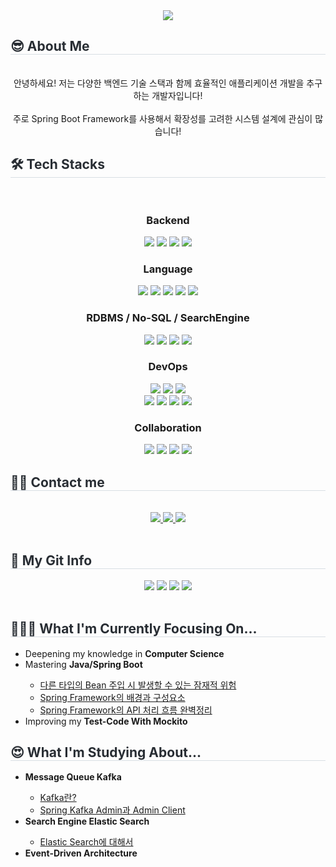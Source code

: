 <div align= "center">
  <img src="https://capsule-render.vercel.app/api?type=cylinder&color=gradient&height=180&text=Hessane&animation=fadeIn&fontColor=000000&fontSize=60" />
</div>
<div style="text-align: left;">
  <h2 style="border-bottom: 1px solid #d8dee4; color: #282d33;"> 
    😎 About Me
  </h2>
  <br/>
  <div align="center">
    안녕하세요! 저는 다양한 백엔드 기술 스택과 함께 효율적인 애플리케이션 개발을 추구하는 개발자입니다!
    <br/><br/>
    주로 Spring Boot Framework를 사용해서 확장성를 고려한 시스템 설계에 관심이 많습니다!
  </div>
  <h2 style="border-bottom: 1px solid #d8dee4; color: #282d33;"> 
    🛠️ Tech Stacks 
  </h2> 
  <br> 
  <div  align= "center"> 
    <!--Backend-->
    <h3>Backend</h3>
    <img src="https://img.shields.io/badge/Spring-6DB33F?style=for-the-badge&logo=Spring&logoColor=white">
    <img src="https://img.shields.io/badge/Spring Boot-6DB33F?style=for-the-badge&logo=Spring Boot&logoColor=white">
    <img src="https://img.shields.io/badge/Django-092E20?style=for-the-badge&logo=Django&logoColor=white">
    <img src="https://img.shields.io/badge/FastAPI-009688?style=for-the-badge&logo=FastAPI&logoColor=white">
    <!--Language-->
    <h3>Language</h3>
    <img src="https://img.shields.io/badge/Python-3776AB?style=for-the-badge&logo=Python&logoColor=white">
    <img src="https://img.shields.io/badge/Java-007396?style=for-the-badge&logo=Java&logoColor=white">
    <img src="https://img.shields.io/badge/C-A8B9CC?style=for-the-badge&logo=C&logoColor=white">
    <img src="https://img.shields.io/badge/C++-00599C?style=for-the-badge&logo=Cplusplus&logoColor=white">
    <img src="https://img.shields.io/badge/JavaScript-F7DF1E?style=for-the-badge&logo=javascript&logoColor=black">
    <!--RDBMS / NoSQL / Search Engine-->
    <h3>RDBMS / No-SQL / SearchEngine</h3>
    <img src="https://img.shields.io/badge/MySQL-4479A1?style=for-the-badge&logo=MySQL&logoColor=white">
    <img src="https://img.shields.io/badge/PostgreSQL-4169E1?style=for-the-badge&logo=postgresql&logoColor=white">
    <img src="https://img.shields.io/badge/redis-%23DD0031.svg?style=for-the-badge&logo=redis&logoColor=white">
    <img src="https://img.shields.io/badge/Elasticsearch-005571?style=for-the-badge&logo=Elasticsearch&logoColor=white">
    <!--DevOps-->
    <h3>DevOps</h3>
    <img src="https://img.shields.io/badge/GitHub Actions-2088FF?style=for-the-badge&logo=github-actions&logoColor=white">
    <img src="https://img.shields.io/badge/Docker-2496ED?style=for-the-badge&logo=Docker&logoColor=white"/>
    <img src="https://img.shields.io/badge/AWS-%23FF9900.svg?style=for-the-badge&logo=amazon-aws&logoColor=white"/>
    <br/>
    <img src="https://img.shields.io/badge/grafana-%23F46800.svg?style=for-the-badge&logo=grafana&logoColor=white"/>
    <img src="https://img.shields.io/badge/Prometheus-E6522C?style=for-the-badge&logo=Prometheus&logoColor=white">
    <img src="https://img.shields.io/badge/Cloudflare-F38020?style=for-the-badge&logo=Cloudflare&logoColor=white">
    <img src="https://img.shields.io/badge/Jenkins-D24939?style=for-the-badge&logo=Jenkins&logoColor=white">
    <!--Collaboration-->
    <h3>Collaboration</h3>
    <img src="https://img.shields.io/badge/Github-181717?style=for-the-badge&logo=Github&logoColor=white">
    <img src="https://img.shields.io/badge/Discord-5865F2?style=for-the-badge&logo=Discord&logoColor=white">
    <img src="https://img.shields.io/badge/Slack-4A154B?style=for-the-badge&logo=Slack&logoColor=white">
    <img src="https://img.shields.io/badge/Notion-000000?style=for-the-badge&logo=notion&logoColor=white">
  </div>
</div>
<div style="text-align: left;">
  <h2 style="border-bottom: 1px solid #d8dee4; color: #282d33;"> 🧑‍💻 Contact me </h2> <br> 
  <div align= "center"> 
    <a href=https://heesang0930.tistory.com/>
      <img src="https://img.shields.io/badge/Tistory-000000?style=for-the-badge&logo=Tistory&logoColor=white&link=https://heesang0930.tistory.com/">
    </a>
    <a href=mailto:tees3359@gmail.com>
      <img src="https://img.shields.io/badge/Gmail-EA4335?style=for-the-badge&logo=Gmail&logoColor=white&link=mailto:tees3359@gmail.com">
    </a>
    <a href="https://medium.com/@tees3359">
      <img src="https://img.shields.io/badge/Medium-12100E?style=for-the-badge&logo=medium&logoColor=white&link=https://medium.com/@tees3359">
    </a>
  </div>  
  <br> 
  <div align= "center">  
  </div> 
</div>
<div style="text-align: left;"> 
  <h2 style="border-bottom: 1px solid #d8dee4; color: #282d33;">
    🏅 My Git Info 
  </h2> 
  <div align= "center"> 
    <!--깃허브 랭크-->
    <img src="https://github-readme-stats.vercel.app/api?username=heesane&bg_color=60,9cc4ba,7cbd2e&title_color=000000&text_color=000000"/> 
    <!--연속 커밋 날짜-->
    <img src="https://streak-stats.demolab.com?user=heesane&theme=dark&border_radius=4&date_format=j%20M%5B%20Y%5D&card_width=481&border=3DEB76)](https://git.io/streak-stats"/>
    <!--가장 많이 사용하는 언어-->
    <img src="https://github-readme-stats.vercel.app/api/top-langs/?username=heesane&layout=compact&bg_color=60,9cc4ba,7cbd2e&title_color=000000&text_color=000000"/> 
    <!--백준랭크-->
    <img src="http://mazassumnida.wtf/api/v2/generate_badge?boj=ghkd110"/>
  </div> 
</div>
<br/>
<div style="text-align: left;"> 
  <h2 style="border-bottom: 1px solid #d8dee4; color: #282d33;">
     🧑🏻‍💻 What I'm Currently Focusing On...
  </h2>
  <ul>
    <li>Deepening my knowledge in <strong>Computer Science</strong></li>
    <li>Mastering <strong>Java/Spring Boot</strong></li>
      <ul>
        <li>
          <a href="https://medium.com/@tees3359/spring-boot-bean-주입-시-발생한-문제-8369780abbbb">다른 타입의 Bean 주입 시 발생할 수 있는 잠재적 위험</a>
        </li>
        <li>
          <a href="https://heesang0930.tistory.com/85"> Spring Framework의 배경과 구성요소 </a>
        </li>
        <li>
          <a href="https://heesang0930.tistory.com/86"> Spring Framework의 API 처리 흐름 완벽정리 </a>
        </li> 
      </ul>
    <li>Improving my <strong>Test-Code With Mockito</strong></li>
  </ul>
</div>
<div style="text-align: left;"> 
  <h2 style="border-bottom: 1px solid #d8dee4; color: #282d33;">
     😍 What I'm Studying About...
  </h2>
  <ul>
    <li> <strong>Message Queue Kafka</strong></li>
      <ul>
        <li><a href="https://medium.com/@tees3359/kafka-카프카란-dd62b952e34e">Kafka란?</a></li>
        <li><a href="https://medium.com/@tees3359/kafka-springboot-kafka-admin%EA%B3%BC-admin-client%EC%97%90-%EB%8C%80%ED%95%B4%EC%84%9C-90b4bb738e43li">Spring Kafka Admin과 Admin Client</a></li>
      </ul>
    <li> <strong>Search Engine Elastic Search</strong></li>
      <ul>
        <li><a href="https://medium.com/@tees3359/elasticsearch-elasticsearch란-fd8f6a4f4e27">Elastic Search에 대해서</a></li>
      </ul>
    <li> <strong>Event-Driven Architecture</strong></li>
  </ul>
</div>